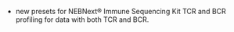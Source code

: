 - new presets for NEBNext® Immune Sequencing Kit TCR and BCR profiling for data with both TCR and BCR.